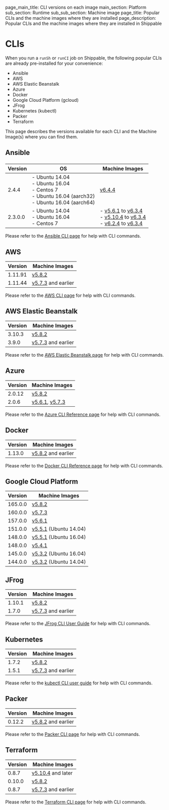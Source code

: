 page_main_title: CLI versions on each image
main_section: Platform
sub_section: Runtime
sub_sub_section: Machine image
page_title: Popular CLIs and the machine images where they are installed
page_description: Popular CLIs and the machine images where they are installed in Shippable

# CLIs

When you run a `runSh` or `runCI` job on Shippable, the following popular CLIs are already pre-installed for your convenience:

* Ansible
* AWS
* AWS Elastic Beanstalk
* Azure
* Docker
* Google Cloud Platform (gcloud)
* JFrog
* Kubernetes (kubectl)
* Packer
* Terraform

This page describes the versions available for each CLI and the Machine Image(s) where you can find them.


## Ansible

### 

| Version  |  OS  | Machine Images | 
|----------|--------|--------|
| 2.4.4 | - Ubuntu 14.04<br> - Ubuntu 16.04 <br> - Centos 7 <br> - Ubuntu 16.04 (aarch32)<br> - Ubuntu 16.04 (aarch64)| [v6.4.4](/platform/runtime/machine-image/ami-v644/)
| 2.3.0.0 | - Ubuntu 14.04 <br> - Ubuntu 16.04 <br> - Centos 7 <br> |- [v5.6.1](/platform/runtime/machine-image/ami-v561/) to [v6.3.4](/platform/runtime/machine-image/ami-v634/)  <br> - [v5.10.4](/platform/runtime/machine-image/ami-v561/) to [v6.3.4](/platform/runtime/machine-image/ami-v634/) <br> - [v6.2.4](/platform/runtime/machine-image/ami-v624/) to [v6.3.4](/platform/runtime/machine-image/ami-v634/) | 

Please refer to the [Ansible CLI page](http://docs.ansible.com/ansible/latest/command_line_tools.html) for help with CLI commands.

## AWS

| Version  |  Machine Images      
|----------|---------
|1.11.91   | [v5.8.2](/platform/runtime/machine-image/ami-v582/)
|1.11.44   | [v5.7.3](/platform/runtime/machine-image/ami-v573/) and earlier

Please refer to the [AWS CLI page](https://aws.amazon.com/cli/) for help with CLI commands.

## AWS Elastic Beanstalk

| Version  |   Machine Images      
|----------|---------
|3.10.3  | [v5.8.2](/platform/runtime/machine-image/ami-v582/)
|3.9.0  | [v5.7.3](/platform/runtime/machine-image/ami-v573/) and earlier

Please refer to the [AWS Elastic Beanstalk page](http://docs.aws.amazon.com/elasticbeanstalk/latest/dg/eb-cli3.html) for help with CLI commands.

## Azure

| Version  | Machine Images      
|----------|---------
|2.0.12    | [v5.8.2](/platform/runtime/machine-image/ami-v582/)
|2.0.6     | [v5.6.1](/platform/runtime/machine-image/ami-v561/), [v5.7.3](/platform/runtime/machine-image/ami-v573/)

Please refer to the [Azure CLI Reference page](https://docs.microsoft.com/en-us/cli/azure/?view=azure-cli-latest) for help with CLI commands.

## Docker

| Version  |  Machine Images          
|----------|---------
|1.13.0  | [v5.8.2](/platform/runtime/machine-image/ami-v582/) and earlier

Please refer to the [Docker CLI Reference page](https://docs.docker.com/engine/reference/commandline/docker/) for help with CLI commands.

## Google Cloud Platform

| Version  |  Machine Images          
|----------|---------
| 165.0.0  | [v5.8.2](/platform/runtime/machine-image/ami-v582/)
| 160.0.0  | [v5.7.3](/platform/runtime/machine-image/ami-v573/)
| 157.0.0  | [v5.6.1](/platform/runtime/machine-image/ami-v561/)
| 151.0.0  | [v5.5.1](/platform/runtime/machine-image/ami-v551/) (Ubuntu 14.04)
| 148.0.0  | [v5.5.1](/platform/runtime/machine-image/ami-v551/) (Ubuntu 16.04)
| 148.0.0  | [v5.4.1](/platform/runtime/machine-image/ami-v541/)
| 145.0.0  | [v5.3.2](/platform/runtime/machine-image/ami-v532/) (Ubuntu 16.04)
| 144.0.0  | [v5.3.2](/platform/runtime/machine-image/ami-v532/) (Ubuntu 14.04)

## JFrog

| Version  |   Machine Images          
|----------|---------
|1.10.1  |[v5.8.2](/platform/runtime/machine-image/ami-v582/)
|1.7.0  | [v5.7.3](/platform/runtime/machine-image/ami-v573/) and earlier

Please refer to the [JFrog CLI User Guide](https://www.jfrog.com/confluence/display/CLI/JFrog+CLI) for help with CLI commands.

## Kubernetes

| Version  | Machine Images              
|----------|---------
| 1.7.2  | [v5.8.2](/platform/runtime/machine-image/ami-v582/)
| 1.5.1  | [v5.7.3](/platform/runtime/machine-image/ami-v573/) and earlier

Please refer to the [kubectl CLI user guide](https://kubernetes.io/docs/user-guide/kubectl-overview/) for help with CLI commands.

## Packer

| Version  |  Machine Images              
|----------|---------
| 0.12.2 | [v5.8.2](/platform/runtime/machine-image/ami-v582/) and earlier

Please refer to the [Packer CLI page](https://www.packer.io/docs/commands/index.html) for help with CLI commands.

## Terraform

| Version  |   Machine Images              
|----------|---------
|0.8.7  | [v5.10.4](/platform/runtime/machine-image/ami-v582/) and later
|0.10.0  | [v5.8.2](/platform/runtime/machine-image/ami-v582/)
|0.8.7  | [v5.7.3](/platform/runtime/machine-image/ami-v573/) and earlier

Please refer to the [Terraform CLI page](https://www.terraform.io/docs/commands/index.html) for help with CLI commands.
